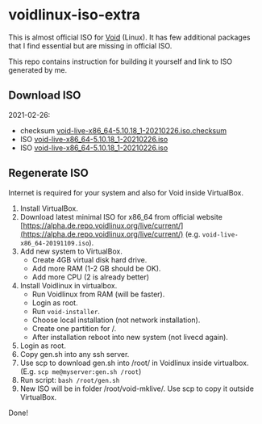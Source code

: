 # voidlinux-iso-extra

This is almost official ISO for [Void](https://voidlinux.org/) (Linux). It has few additional packages that I find essential but are missing in official ISO.

This repo contains instruction for building it yourself and link to ISO generated by me.

## Download ISO

2021-02-26:
* checksum [void-live-x86_64-5.10.18_1-20210226.iso.checksum](https://raw.githubusercontent.com/kotoko/voidlinux-iso-extra/master/void-live-x86_64-5.10.18_1-20210226.iso.checksum)
* ISO [void-live-x86_64-5.10.18_1-20210226.iso](https://github.com/kotoko/voidlinux-iso-extra/releases/download/2021-02-26/void-live-x86_64-5.10.18_1-20210226.iso)
* ISO [void-live-x86_64-5.10.18_1-20210226.iso](https://www.dropbox.com/s/rkfpb7n4ws6qlhd/void-live-x86_64-5.10.18_1-20210226.iso?dl=1)

## Regenerate ISO

Internet is required for your system and also for Void inside VirtualBox.

1. Install VirtualBox.
2. Download latest minimal ISO for x86_64 from official website [https://alpha.de.repo.voidlinux.org/live/current/](https://alpha.de.repo.voidlinux.org/live/current/) (e.g. `void-live-x86_64-20191109.iso`).
3. Add new system to VirtualBox.
    * Create 4GB virtual disk hard drive.
    * Add more RAM (1-2 GB should be OK).
    * Add more CPU (2 is already better)
4. Install Voidlinux in virtualbox.
    * Run Voidlinux from RAM (will be faster).
    * Login as root.
    * Run `void-installer`.
    * Choose local installation (not network installation).
    * Create one partition for /.
    * After installation reboot into new system (not livecd again).
5. Login as root.
6. Copy gen.sh into any ssh server.
7. Use scp to download gen.sh into /root/ in Voidlinux inside virtualbox. (E.g. `scp me@myserver:gen.sh /root`)
8. Run script: `bash /root/gen.sh`
9. New ISO will be in folder /root/void-mklive/. Use scp to copy it outside VirtualBox.

Done!
